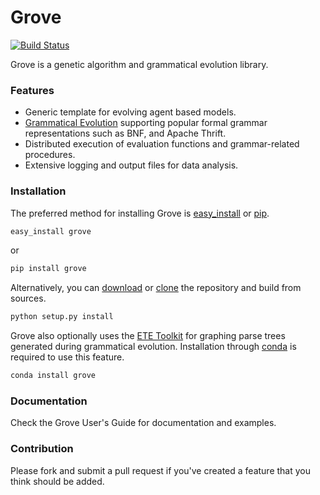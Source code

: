 # Grove #

[![Build Status](https://travis-ci.org/zivia/grove.svg?branch=master)](https://travis-ci.org/zivia/grove)

Grove is a genetic algorithm and grammatical evolution library.

### Features ###

* Generic template for evolving agent based models.
* [Grammatical Evolution](https://en.wikipedia.org/wiki/Grammatical_evolution) supporting popular formal grammar representations such as BNF, and Apache Thrift.
* Distributed execution of evaluation functions and grammar-related procedures.
* Extensive logging and output files for data analysis.

### Installation ###

The preferred method for installing Grove is [easy_install](https://pypi.python.org/pypi/setuptools) or
[pip](http://www.pip-installer.org/en/latest/).

```bash
easy_install grove
```

or

```bash
pip install grove
```

Alternatively, you can [download](https://pypi.python.org/pypi/grove/) or [clone](https://github.com/zivia/grove.git)
the repository and build from sources.

```bash
python setup.py install
```

Grove also optionally uses the [ETE Toolkit](http://etetoolkit.org/) for graphing parse trees generated during
grammatical evolution. Installation through [conda](http://conda.pydata.org/docs/) is required to use this feature.

```bash
conda install grove
```

### Documentation ###

Check the Grove User's Guide for documentation and examples.

### Contribution ###

Please fork and submit a pull request if you've created a feature that you think should be added.
